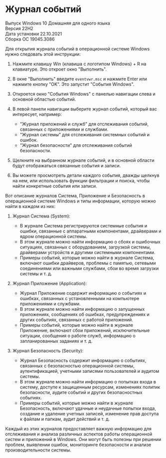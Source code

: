 # Журнал событий

Выпуск	Windows 10 Домашняя для одного языка  
Версия	22H2  
Дата установки	‎22.‎10.‎2021  
Сборка ОС	19045.3086  


Для открытия журнала событий в операционной системе Windows нужно следовать этой инструкции:

1. Нажмите клавишу Win (клавиша с логотипом Windows) + R на клавиатуре. Это откроет окно "Выполнить".

2. В окне "Выполнить" введите `eventvwr.msc` и нажмите Enter или нажмите кнопку "OK". Это запустит "События Windows".

3. Откроется окно "События Windows" с панелью навигации слева и основной областью событий.

4. В левой панели навигации выберите журнал событий, который вас интересует, например:
   - "Журнал приложений и служб" для отслеживания событий, связанных с приложениями и службами.
   - "Журнал системы" для отслеживания системных событий и ошибок.
   - "Журнал безопасности" для отслеживания событий безопасности.

5. Щелкните на выбранном журнале событий, и в основной области будут отображаться связанные события и записи.

6. Вы можете просмотреть детали каждого события, дважды щелкнув на нем, или использовать функции фильтрации и поиска, чтобы найти конкретные события или записи.

Вот описание журналов Система, Приложение и Безопасность в операционной системе Windows и типы информации, которую можно найти в каждом из них:

1. Журнал Система (System):
   - В журнале Система регистрируются системные события и ошибки, связанные с аппаратными компонентами, драйверами и ядром операционной системы.
   - В этом журнале можно найти информацию о сбоях и ошибочных ситуациях, связанных с оборудованием, загрузкой системы, драйверами устройств и другими системными компонентами.
   - Примеры событий, которые можно найти в журнале Система, включают ошибки драйверов, проблемы с памятью, сетевыми соединениями или важными службами, сбои во время загрузки системы и т. д.

2. Журнал Приложение (Application):
   - Журнал Приложение содержит информацию о событиях и ошибках, связанных с установленными на компьютере приложениями и службами.
   - В этом журнале можно найти информацию о запущенных приложениях, сообщениях об ошибках, предупреждениях и других событиях, связанных с работой приложений.
   - Примеры событий, которые можно найти в журнале Приложение, включают сбои приложений, исключительные ситуации, сообщения о работе служб, информацию о запланированных заданиях и т. д.

3. Журнал Безопасность (Security):
   - Журнал Безопасность содержит информацию о событиях, связанных с безопасностью операционной системы, аутентификацией, учетными записями пользователей и аудитом системы.
   - В этом журнале можно найти информацию о попытках входа в систему, доступе к защищенным ресурсам, изменениях политик безопасности, аудите событий и других безопасностных событиях.
   - Примеры событий, которые можно найти в журнале Безопасность, включают удачные и неудачные попытки входа, создание и удаление учетных записей, изменение прав доступа к файлам и папкам, аудит действий и т. д.

Каждый из этих журналов предоставляет важную информацию для отслеживания и анализа различных аспектов работы операционной систем и приложений в Windows. Они могут быть полезны при решении проблем, выявлении ошибок, мониторинге безопасности и анализе производительности системы.